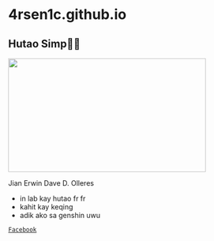 # 4rsen1c.github.io

## Hutao Simp🥰🥰

<img src="" width="400" height="230" />




Jian Erwin Dave D. Olleres
- in lab kay hutao fr fr
- kahit kay keqing 
- adik ako sa genshin uwu

[`Facebook`](https://www.facebook.com/jedilanco)


